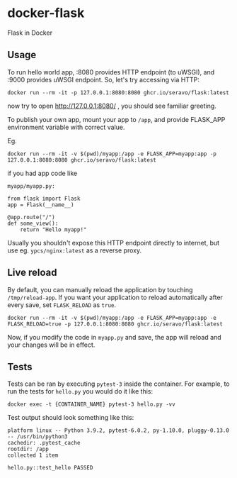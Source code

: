 # docker-flask

Flask in Docker

## Usage

To run hello world app, :8080 provides HTTP endpoint (to uWSGI), and :9000 provides uWSGI endpoint. So, let's try accessing via HTTP:

    docker run --rm -it -p 127.0.0.1:8080:8080 ghcr.io/seravo/flask:latest

now try to open http://127.0.0.1:8080/ , you should see familiar greeting.

To publish your own app, mount your app to `/app`, and provide FLASK_APP environment variable with correct value.

Eg.

    docker run --rm -it -v $(pwd)/myapp:/app -e FLASK_APP=myapp:app -p 127.0.0.1:8080:8080 ghcr.io/seravo/flask:latest

if you had app code like

    myapp/myapp.py:

    from flask import Flask
    app = Flask(__name__)

    @app.route("/")
    def some_view():
        return "Hello myapp!"

Usually you shouldn't expose this HTTP endpoint directly to internet, but use eg. `ypcs/nginx:latest` as a reverse proxy.

## Live reload

By default, you can manually reload the application by touching `/tmp/reload-app`. If you want your application to reload automatically after every save, set `FLASK_RELOAD` as `true`.

    docker run --rm -it -v $(pwd)/myapp:/app -e FLASK_APP=myapp:app -e FLASK_RELOAD=true -p 127.0.0.1:8080:8080 ghcr.io/seravo/flask:latest

Now, if you modify the code in `myapp.py` and save, the app will reload and your changes will be in effect.

## Tests

Tests can be ran by executing `pytest-3` inside the container. For example, to run the tests for `hello.py` you would do it like this:

    docker exec -t {CONTAINER_NAME} pytest-3 hello.py -vv

Test output should look something like this:

    platform linux -- Python 3.9.2, pytest-6.0.2, py-1.10.0, pluggy-0.13.0 -- /usr/bin/python3
    cachedir: .pytest_cache
    rootdir: /app
    collected 1 item

    hello.py::test_hello PASSED
